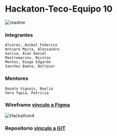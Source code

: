 # Hackaton-Teco-Equipo 10
![readme](https://user-images.githubusercontent.com/90204740/158875971-e6eb40dd-dcf7-4e8a-a693-678bf1cf2886.png)
### Integrantes
```
Alvarez, Anibal Federico
Antuare Maita, Alessandra
Garcia, Alan Daniel
Mastromarino, Nicolas
Montes, Diego Edgardo
Sanchez Baena, Baltasar
```
### Mentores
```
Donato Vignais, Noelia
Vera Tapia, Patricia
```

### Wireframe [vínculo a Figma](https://www.figma.com/file/a9jbJHpOd56FgiNdlGUNHu/Wireframe-Hackaton-Team-10?node-id=133%3A671)
![Hackathon4](https://user-images.githubusercontent.com/90204740/158874518-88c905ec-e94c-4c75-b782-2eefa60d1de6.png)

### Repositorio [vínculo a GIT](https://github.com/Melt04/Hackaton-Teco-G10-server)
